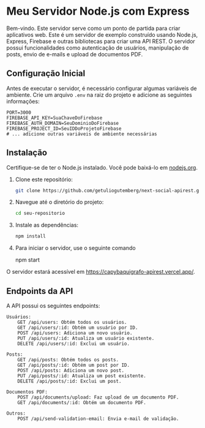 # Meu Servidor Node.js com Express

Bem-vindo. Este servidor serve como um ponto de partida para criar aplicativos web.
Este é um servidor de exemplo construído usando Node.js, Express, Firebase e outras bibliotecas para criar uma API REST. O servidor possui funcionalidades como autenticação de usuários, manipulação de posts, envio de e-mails e upload de documentos PDF.

## Configuração Inicial

Antes de executar o servidor, é necessário configurar algumas variáveis de ambiente. Crie um arquivo `.env` na raiz do projeto e adicione as seguintes informações:

```env
PORT=3000
FIREBASE_API_KEY=SuaChaveDoFirebase
FIREBASE_AUTH_DOMAIN=SeuDominioDoFirebase
FIREBASE_PROJECT_ID=SeuIDDoProjetoFirebase
# ... adicione outras variáveis de ambiente necessárias
```

## Instalação

Certifique-se de ter o Node.js instalado. Você pode baixá-lo em [nodejs.org](https://nodejs.org/).

1. Clone este repositório:

   ```bash
   git clone https://github.com/getuliogutemberg/next-social-apirest.git
   ```
   
2. Navegue até o diretório do projeto:

    ```bash
    cd seu-repositorio
    ```
    
3. Instale as dependências:

    ```bash
    npm install
    ```
    
4. Para iniciar o servidor, use o seguinte comando


    
    npm start
    
    
O servidor estará acessível em https://capybaquigrafo-apirest.vercel.app/.



## Endpoints da API

A API possui os seguintes endpoints:

    Usuários:
        GET /api/users: Obtém todos os usuários.
        GET /api/users/:id: Obtém um usuário por ID.
        POST /api/users: Adiciona um novo usuário.
        PUT /api/users/:id: Atualiza um usuário existente.
        DELETE /api/users/:id: Exclui um usuário.

    Posts:
        GET /api/posts: Obtém todos os posts.
        GET /api/posts/:id: Obtém um post por ID.
        POST /api/posts: Adiciona um novo post.
        PUT /api/posts/:id: Atualiza um post existente.
        DELETE /api/posts/:id: Exclui um post.

    Documentos PDF:
        POST /api/documents/upload: Faz upload de um documento PDF.
        GET /api/documents/:id: Obtém um documento PDF.

    Outros:
        POST /api/send-validation-email: Envia e-mail de validação.
